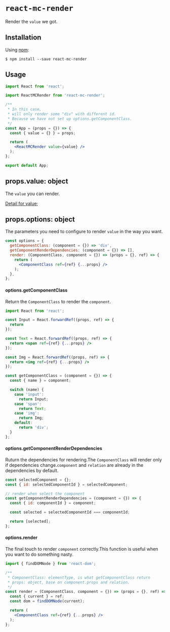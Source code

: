 # `react-mc-render`

Render the ```value``` we got.

## Installation

Using [npm](https://www.npmjs.com/):

    $ npm install --save react-mc-render

## Usage

```jsx
import React from 'react';

import ReactMCRender from 'react-mc-render';

/**
 * In this case,
 * will only render some "div" with different id.
 * Because we have not set up options.getComponentClass.
 */
const App = (props = {}) => {
  const { value = {} } = props;

  return (
    <ReactMCRender value={value} />
  );
};

export default App;
```

## props.value: object

The ```value``` you can render.

[Detail for value](https://github.com/xiaoshuangLi/react-mc#concept);

## props.options: object

The parameters you need to configure to render ```value``` in the way you want.

```jsx
const options = {
  getComponentClass: (component = {}) => 'div',
  getComponentRenderDependencies: (component = {}) => [],
  render: (ComponentClass, component = {}) => (props = {}, ref) => {
    return (
      <ComponentClass ref={ref} {...props} />
    );
  },
};
```

#### options.getComponentClass

Return the ```ComponentClass``` to render the ```component```.

```jsx
import React from 'react';

const Input = React.forwardRef((props, ref) => {
  return 
});

const Text = React.forwardRef((props, ref) => {
  return <span ref={ref} {...props} />
});

const Img = React.forwardRef((props, ref) => {
  return <img ref={ref} {...props} />
});

const getComponentClass = (component = {}) => {
  const { name } = component;

  switch (name) {
    case 'input':
      return Input;
    case 'span':
      return Text;
    case 'img':
      return Img;
    default:
      return 'div';
  }
};
```

#### options.getComponentRenderDependencies

Ruturn the dependencies for rendering.The ```ComponentClass``` will render only if dependencies change.```component``` and ```relation``` are already in the dependencies by default.

```jsx
const selectedComponent = {};
const { id: selectedComponentId } = selectedComponent;

// render when select the component
const getComponentRenderDependencies = (component = {}) => {
  const { id: componentId } = component;

  const selected = selectedComponentId === componentId;

  return [selected];
};
```

#### options.render

The final touch to render ```component``` correctly.This function is useful when you want to do something nasty.

```jsx
import { findDOMNode } from 'react-dom';

/**
 * ComponentClass: elementType, is what getComponentClass return
 * props: object, base on component.props and relation.
 */
const render = (ComponentClass, component = {}) => (props = {}, ref) => {
  const { current } = ref;
  const dom = findDOMNode(current);

  return (
    <ComponentClass ref={ref} {...props} />
  );
};
```
